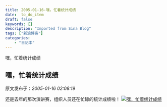 ```yaml
---
title: 2005-01-16-嘿，忙着统计成绩
date:  to_do_item
draft: false
keywords: []
description: "Imported from Sina Blog"
tags: ["新浪博客"]
categories: 
    - "日记本"
---
```

嘿，忙着统计成绩
## 嘿，忙着统计成绩

 原文发布于：*2005-01-16 02:08:19*

还是去年的那次演讲赛，组织人员还在忙碌的统计成绩啦！
[![嘿，忙着统计成绩](http://s11.sinaimg.cn/middle/6983393849da9952ea31a&amp;690)](http://s15.sinaimg.cn/middle/6983393849da99594dd9e&amp;690)


